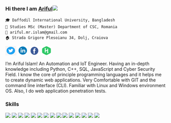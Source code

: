 ### Hi there I am [Ariful](https://github.com/arifulmrislam)<img src="https://raw.githubusercontent.com/MartinHeinz/MartinHeinz/master/wave.gif" width="5">


`🎓 Daffodil International University, Bangladesh`<br/>
`🏫 Studies MSc (Master) Department of CSC, Romania`<br/>
`📧 ariful.mr.islam@gmail.com`<br/>
`🏠 Strada Grigore Plesoianu 34, Dolj, Craiova`<br/>

<a href="https://twitter.com/arifulislam301" target="_blank">
    <img src="img/twitter.png" width="34" height="30" alt="Twitter"/></a> 

<a href="https://www.linkedin.com/in/ariful-islam-arif-2987b51a3/" target="_blank">
    <img src="img/in.png" width="33" height="30" alt="Linkedin"/></a> 

<a href="https://www.facebook.com/ariful.i.joy.7" target="_blank">
	<img src="img/facebook.png" width="33" height="30" alt="Facebook"/></a> 
	

<a href="https://www.hackerrank.com/ariful_mr_islam" target="_blank">
	<img src="img/hackerrank.png" width="33" height="30" alt="hackerrank"/></a> 	
  
  
<!-- <a href="https://www.ansnew.com/" target="_blank">
	<img src="img/ansnew.png" width="33" height="30" alt="ANSNEW"/></a> 	 -->
	
	
I’m Ariful Islam! An Automation and IoT Engineer. Having an in-depth knowledge including Python, C++, SQL, JavaScript and Cyber Security Field. I know the core of principle programming languages and it helps me to create dynamic web applications. Very Comfortable with GIT and the command line interface (CLI). Familiar with Linux and Windows environment OS. Also, I do web application penetration tests.
  
### Skills

<p>
  <img src="https://img.shields.io/badge/Python 3.9-★★★★★-306998" />
  <img src="https://img.shields.io/badge/C++ 8.0-★★★★★-ff7821" />
  <img src="https://img.shields.io/badge/JavaScript-★★★★★-important" />
  <img src="https://img.shields.io/badge/SQL-★★★★★-F29111" />
<!--   <img src="https://img.shields.io/badge/R-★★★★★-R29111" /> -->
  <img src="https://img.shields.io/badge/SQLite 3.37-★★★★★-S29111" />
  <img src="https://img.shields.io/badge/PostgreSQL 3.37-★★★★★-S29111" />
  <img src="https://img.shields.io/badge/jQuery 3.6-★★★★★-00758F" />   
  <img src="https://img.shields.io/badge/BootStrap v5.0-★★★★★-563d7c" />
  <img src="https://img.shields.io/badge/Flask 2.0-★★★★★-important" />
  <img src="https://img.shields.io/badge/Django 3.2-★★★★★-092e20" />
  <img src="https://img.shields.io/badge/HTML5-★★★★★-ff7851" /> 
  <img src="https://img.shields.io/badge/CSS3-★★★★★-44b2fb" /> 
  <img src="https://img.shields.io/badge/SCSS-★★★★★-CD6799" />
  <img src="https://img.shields.io/badge/Git 2.31-★★★★★-F1502F" />
  <img src="https://img.shields.io/badge/Github-★★★★★-6e5494" />
    
</p>
	
<!--
**arifulmrislam/arifulmrislam** is a ✨ _special_ ✨ repository because its `README.md` (this file) appears on your GitHub profile.

Here are some ideas to get you started:

- 🔭 I’m currently working on ...
- 🌱 I’m currently learning ...
- 👯 I’m looking to collaborate on ...
- 🤔 I’m looking for help with ...
- 💬 Ask me about ...
- 📫 How to reach me: ...
- 😄 Pronouns: ...
- ⚡ Fun fact: ...
-->
